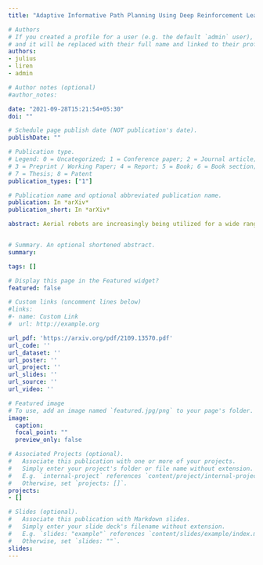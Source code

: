```yaml
---
title: "Adaptive Informative Path Planning Using Deep Reinforcement Learning for UAV-based Active Sensing"

# Authors
# If you created a profile for a user (e.g. the default `admin` user), write the username (folder name) here 
# and it will be replaced with their full name and linked to their profile.
authors:
- julius
- liren
- admin

# Author notes (optional)
#author_notes:

date: "2021-09-28T15:21:54+05:30"
doi: ""

# Schedule page publish date (NOT publication's date).
publishDate: ""

# Publication type.
# Legend: 0 = Uncategorized; 1 = Conference paper; 2 = Journal article;
# 3 = Preprint / Working Paper; 4 = Report; 5 = Book; 6 = Book section;
# 7 = Thesis; 8 = Patent
publication_types: ["1"]

# Publication name and optional abbreviated publication name.
publication: In *arXiv*
publication_short: In *arXiv*

abstract: Aerial robots are increasingly being utilized for a wide range of environmental monitoring and exploration tasks. However, a key challenge is efficiently planning paths to maximize the information value of acquired data as an initially unknown environment is explored. To address this, we propose a new approach for informative path planning (IPP) based on deep reinforcement learning (RL). Bridging the gap between recent advances in RL and robotic applications, our method combines Monte Carlo tree search with an offline-learned neural network predicting informative sensing actions. We introduce several components making our approach applicable for robotic tasks with continuous high-dimensional state spaces and large action spaces. By deploying the trained network during a mission, our method enables sample-efficient online replanning on physical platforms with limited computational resources. Evaluations using synthetic data show that our approach performs on par with existing information-gathering methods while reducing runtime by a factor of 8-10. We validate the performance of our framework using real-world surface temperature data from a crop field. 


# Summary. An optional shortened abstract.
summary: 

tags: []

# Display this page in the Featured widget?
featured: false

# Custom links (uncomment lines below)
#links:
#- name: Custom Link
#  url: http://example.org

url_pdf: 'https://arxiv.org/pdf/2109.13570.pdf'
url_code: ''
url_dataset: ''
url_poster: ''
url_project: ''
url_slides: ''
url_source: ''
url_video: ''

# Featured image
# To use, add an image named `featured.jpg/png` to your page's folder. 
image:
  caption: 
  focal_point: ""
  preview_only: false

# Associated Projects (optional).
#   Associate this publication with one or more of your projects.
#   Simply enter your project's folder or file name without extension.
#   E.g. `internal-project` references `content/project/internal-project/index.md`.
#   Otherwise, set `projects: []`.
projects:
- []

# Slides (optional).
#   Associate this publication with Markdown slides.
#   Simply enter your slide deck's filename without extension.
#   E.g. `slides: "example"` references `content/slides/example/index.md`.
#   Otherwise, set `slides: ""`.
slides: 
---
```


<!-- {{% callout note %}}
Click the *Cite* button above to demo the feature to enable visitors to import publication metadata into their reference management software.
{{% /callout %}}

{{% callout note %}}
Create your slides in Markdown - click the *Slides* button to check out the example.
{{% /callout %}}

Supplementary notes can be added here, including [code, math, and images](https://wowchemy.com/docs/writing-markdown-latex/).
 -->